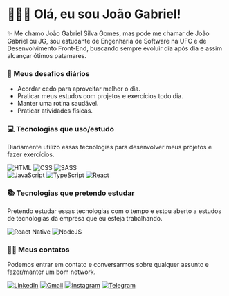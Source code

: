 # 🧑🏻‍💻 Olá, eu sou João Gabriel!

✨ Me chamo João Gabriel Silva Gomes, mas pode me chamar de João Gabriel ou JG, sou estudante de Engenharia de Software na UFC e de Desenvolvimento Front-End, buscando sempre evoluir dia após dia e assim alcançar ótimos patamares.

### 🏁 Meus desafios diários

- Acordar cedo para aproveitar melhor o dia.
- Praticar meus estudos com projetos e exercícios todo dia.
- Manter uma rotina saudável.
- Praticar atividades físicas.

### 💻 Tecnologias que uso/estudo

Diariamente utilizo essas tecnologias para desenvolver meus projetos e fazer exercícios.

![HTML](https://img.shields.io/badge/HTML5-E34F26?style=for-the-badge&logo=html5&logoColor=white)
![CSS](https://img.shields.io/badge/CSS3-1572B6?style=for-the-badge&logo=css3&logoColor=white)
![SASS](https://img.shields.io/badge/Sass-CC6699?style=for-the-badge&logo=sass&logoColor=white)  
![JavaScript](https://img.shields.io/badge/JavaScript-323330?style=for-the-badge&logo=javascript&logoColor=F7DF1E)
![TypeScript](https://img.shields.io/badge/TypeScript-007ACC?style=for-the-badge&logo=typescript&logoColor=white)
![React](https://img.shields.io/badge/React-20232A?style=for-the-badge&logo=react&logoColor=61DAFB)


### 📚 Tecnologias que pretendo estudar

Pretendo estudar essas tecnologias com o tempo e estou aberto a estudos de tecnologias da empresa que eu esteja trabalhando.

![React Native](https://img.shields.io/badge/React_Native-20232A?style=for-the-badge&logo=react&logoColor=61DAFB)
![NodeJS](https://img.shields.io/badge/Node.js-43853D?style=for-the-badge&logo=node.js&logoColor=white)

### 🤳🏻 Meus contatos

Podemos entrar em contato e conversarmos sobre qualquer assunto e fazer/manter um bom network.

[![LinkedIn](https://img.shields.io/badge/LinkedIn-0077B5?style=for-the-badge&logo=linkedin&logoColor=whit)](https://www.linkedin.com/in/joaogabriel-sg/)
[![Gmail](https://img.shields.io/badge/Gmail-D14836?style=for-the-badge&logo=gmail&logoColor=white)](mailto:joaogabrielsg.00@gmail.com)
[![Instagram](https://img.shields.io/badge/Instagram-E4405F?style=for-the-badge&logo=instagram&logoColor=white)](https://www.instagram.com/joaogabrielsg_/)
[![Telegram](https://img.shields.io/badge/Telegram-2CA5E0?style=for-the-badge&logo=telegram&logoColor=white)](https://t.me/joaogabrielsg)
